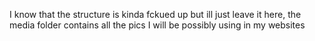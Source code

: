 I know that the structure is kinda fckued up but ill just leave it here, the media folder contains all the pics I will be possibly using in my websites

